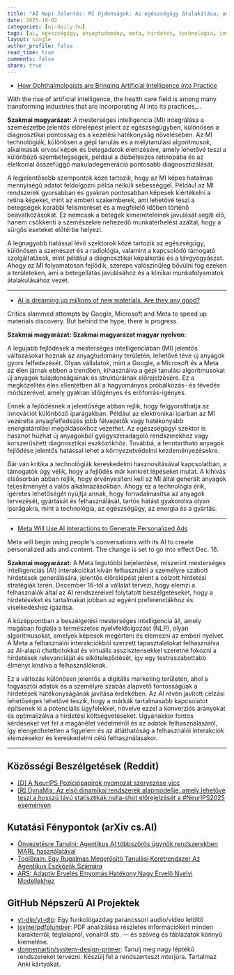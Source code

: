 ```yaml
---
title: "AI Napi Jelentés: MI Újdonságok: Az egészségügy átalakítása, anyagfelfedezés előmozdítása és a hirdetések személyre szabása a Meta segítségével (2025-10-02)"
date: 2025-10-02
categories: [ai-daily-hu]
tags: [ai, egészségügy, anyagtudomány, meta, hirdetés, technológia, innováció]
layout: single
author_profile: false
read_time: true
comments: false
share: true
---
```

- [How Ophthalmologists are Bringing Artificial Intelligence into Practice](https://news.cuanschutz.edu/ophthalmology/artificial-intelligence-symposium?hs_amp=true)

With the rise of artificial intelligence, the health care field is among many transforming industries that are incorporating AI into its practices,...

**Szakmai magyarázat:**
A mesterséges intelligencia (MI) integrálása a szemészetbe jelentős előrelépést jelent az egészségügyben, különösen a diagnosztikai pontosság és a kezelési hatékonyság növelésében. Az MI technológiák, különösen a gépi tanulás és a mélytanulási algoritmusok, alkalmasak orvosi képek és betegadatok elemzésére, amely lehetővé teszi a különböző szembetegségek, például a diabéteszes retinopátia és az életkorral összefüggő makuladegeneráció pontosabb diagnosztizálását.

A legjelentősebb szempontok közé tartozik, hogy az MI képes hatalmas mennyiségű adatot feldolgozni példa nélküli sebességgel. Például az MI rendszerek gyorsabban és gyakran pontosabban képesek kiértékelni a retina képeket, mint az emberi szakemberek, ami lehetővé teszi a betegségek korábbi felismerését és a megfelelő időben történő beavatkozásokat. Ez nemcsak a betegek kimeneteleinek javulását segíti elő, hanem csökkenti a szemészekre nehezedő munkaterhelést azáltal, hogy a sürgős eseteket előtérbe helyezi.

A legnagyobb hatással lévő szektorok közé tartozik az egészségügy, különösen a szemészet és a radiológia, valamint a kapcsolódó támogató szolgáltatások, mint például a diagnosztikai képalkotás és a távgyógyászat. Ahogy az MI folyamatosan fejlődik, szerepe valószínűleg bővülni fog ezeken a területeken, ami a betegellátás javulásához és a klinikai munkafolyamatok átalakulásához vezet.

---
- [AI is dreaming up millions of new materials. Are they any good?](https://www.nature.com/articles/d41586-025-03147-9)

Critics slammed attempts by Google, Microsoft and Meta to speed up materials discovery. But behind the hype, there is progress.

**Szakmai magyarázat:**
**Szakmai magyarázat magyar nyelven:**

A legújabb fejlődések a mesterséges intelligenciában (MI) jelentős változásokat hoznak az anyagtudomány területén, lehetővé téve új anyagok gyors felfedezését. Olyan vállalatok, mint a Google, a Microsoft és a Meta az élen járnak ebben a trendben, kihasználva a gépi tanulási algoritmusokat új anyagok tulajdonságainak és struktúráinak előrejelzésére. Ez a megközelítés éles ellentétben áll a hagyományos próbálkozás- és tévedés módszerével, amely gyakran időigényes és erőforrás-igényes.

Ennek a fejlődésnek a jelentősége abban rejlik, hogy felgyorsíthatja az innovációt különböző iparágakban. Például az elektronikai iparban az MI vezérelte anyagfelfedezés jobb félvezetők vagy hatékonyabb energiatárolási megoldásokhoz vezethet. Az egészségügyi szektor is hasznot húzhat új anyagokból gyógyszeradagoló rendszerekhez vagy korszerűsített diagnosztikai eszközökhöz. Továbbá, a fenntartható anyagok fejlődése jelentős hatással lehet a környezetvédelmi kezdeményezésekre.

Bár van kritika a technológiák kereskedelmi hasznosításával kapcsolatban, a támogatók úgy vélik, hogy a fejlődés már konkrét lépéseket mutat. A kihívás elsősorban abban rejlik, hogy érvényesíteni kell az MI által generált anyagok teljesítményét a valós alkalmazásokban. Ahogy ez a technológia érik, ígéretes lehetőségét nyújtja annak, hogy forradalmasítsa az anyagok tervezését, gyártását és felhasználását, tartós hatást gyakorolva olyan iparágakra, mint a technológia, az egészségügy, az energia és a gyártás.

---
- [Meta Will Use AI Interactions to Generate Personalized Ads](https://www.pymnts.com/news/artificial-intelligence/2025/meta-will-use-ai-interactions-to-generate-personalized-ads/)

Meta will begin using people's conversations with its AI to create personalized ads and content. The change is set to go into effect Dec. 16.

**Szakmai magyarázat:**
A Meta legutóbbi bejelentése, miszerint mesterséges intelligenciás (AI) interakciókat kíván felhasználni a személyre szabott hirdetések generálására, jelentős előrelépést jelent a célzott hirdetési stratégiák terén. December 16-tól a vállalat tervezi, hogy elemzi a felhasználók által az AI rendszereivel folytatott beszélgetéseket, hogy a hirdetéseket és tartalmakat jobban az egyéni preferenciákhoz és viselkedéshez igazítsa.

A középpontban a beszélgetési mesterséges intelligencia áll, amely magában foglalja a természetes nyelvfeldolgozást (NLP), olyan algoritmusokat, amelyek képesek megérteni és elemezni az emberi nyelvet. A Meta a felhasználói interakciókból szerzett tapasztalatokat felhasználva az AI-alapú chatbotokkal és virtuális asszisztensekkel szeretné fokozni a hirdetések relevanciáját és elköteleződését, így egy testreszabottabb élményt kínálva a felhasználóknak.

Ez a változás különösen jelentős a digitális marketing területén, ahol a fogyasztói adatok és a személyre szabás alapvető fontosságúak a hirdetések hatékonyságának javítása érdekében. Az AI révén javított célzási lehetőségek lehetővé teszik, hogy a márkák tartalmasabb kapcsolatot építsenek ki a potenciális ügyfelekkel, növelve ezzel a konverziós arányokat és optimalizálva a hirdetési költségvetéseket. Ugyanakkor fontos kérdéseket vet fel a magánélet védelméről és az adatok felhasználásáról, így elengedhetetlen a figyelem és az átláthatóság a felhasználói interakciók elemzésekor és kereskedelmi célú felhasználásakor.

---
## Közösségi Beszélgetések (Reddit)
- [[D] A NeurIPS Pozíciópapírok nyomozat szervezése vicc](https://www.reddit.com/r/MachineLearning/comments/1ns7rd6/d_the_organization_of_neurips_position_papers/)
- [[R] DynaMix: Az első dinamikai rendszerek alapmodellje, amely lehetővé teszi a hosszú távú statisztikák nulla-shot előrejelzését a #NeurIPS2025 eseményen](https://www.reddit.com/r/MachineLearning/comments/1nrqzm7/r_dynamix_first_dynamical_systems_foundation/)

## Kutatási Fénypontok (arXiv cs.AI)
- [Önvezetésre Tanulni: Agentikus AI többszörös ügynök rendszerekben MARL használatával](https://arxiv.org/abs/2510.00022)
- [ToolBrain: Egy Rugalmas Megerősítő Tanulási Keretrendszer Az Agentikus Eszközök Számára](https://arxiv.org/abs/2510.00023)
- [ARS: Adaptív Érvelés Elnyomás Hatékony Nagy Érvelő Nyelvi Modellekhez](https://arxiv.org/abs/2510.00071)

## GitHub Népszerű AI Projektek
- [yt-dlp/yt-dlp](yt-dlp/yt-dlp): Egy funkciógazdag parancssori audio/video letöltő
- [jsvine/pdfplumber](jsvine/pdfplumber): PDF analizálása részletes információkért minden karakterről, téglalapról, vonalról stb. — és szöveg és táblázatok könnyű kiemelése.
- [donnemartin/system-design-primer](donnemartin/system-design-primer): Tanulj meg nagy léptékű rendszereket tervezni. Készülj fel a rendszerteszt interjúra. Tartalmaz Anki kártyákat.